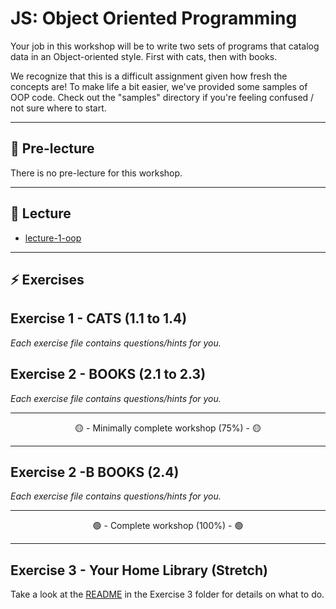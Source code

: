 # JS: Object Oriented Programming

Your job in this workshop will be to write two sets of programs that catalog data in an Object-oriented style. First with cats, then with books.

We recognize that this is a difficult assignment given how fresh the concepts are! To make life a bit easier, we've provided some samples of OOP code. Check out the "samples" directory if you're feeling confused / not sure where to start.

---

## 🦊 Pre-lecture

There is no pre-lecture for this workshop.

---

## 🦉 Lecture

- [lecture-1-oop](__lecture/lecture-1-oop.md)

---

## ⚡ Exercises

## Exercise 1 - CATS (1.1 to 1.4)

_Each exercise file contains questions/hints for you._

## Exercise 2 - BOOKS (2.1 to 2.3)

_Each exercise file contains questions/hints for you._

---

<center>🟡 - Minimally complete workshop (75%) - 🟡</center>

---

## Exercise 2 -B BOOKS (2.4)

_Each exercise file contains questions/hints for you._

---

<center>🟢 - Complete workshop (100%) - 🟢</center>

---

## Exercise 3 - Your Home Library (Stretch)

Take a look at the [README](workshop/3-Books-stretch/README.md) in the Exercise 3 folder for details on what to do.
